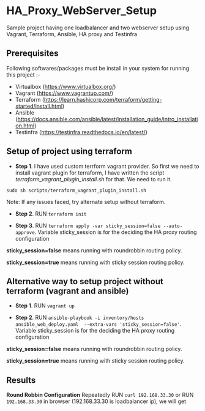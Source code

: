 # HA_Proxy_WebServer_Setup
Sample project having one loadbalancer and two webserver setup using Vagrant, Terraform, Ansible, HA proxy and Testinfra

## Prerequisites

Following softwares/packages must be install in your system for running this project :-

- Virtualbox (https://www.virtualbox.org/)
- Vagrant (https://www.vagrantup.com/)
- Terraform (https://learn.hashicorp.com/terraform/getting-started/install.html)
- Ansible (https://docs.ansible.com/ansible/latest/installation_guide/intro_installation.html)
- Testinfra (https://testinfra.readthedocs.io/en/latest/)

## Setup of project using terraform

- **Step 1**. I have used custom terrform vagrant provider. So first we need to install vagrant plugin for terraform, I have written the script *terraform_vagrant_plugin_install.sh* for that. We need to run it.

`sudo sh scripts/terraform_vagrant_plugin_install.sh`

Note: If any issues faced, try alternate setup without terraform. 

- **Step 2**. RUN `terraform init`

- **Step 3**. RUN `terraform apply -var sticky_session=false --auto-approve`. Variable sticky_session is for the deciding the HA proxy routing configuration

**sticky_session=false** means running with roundrobbin routing policy.

**sticky_session=true** means running with sticky session routing policy.

## Alternative way to setup project without terraform (vagrant and ansible)

- **Step 1**. RUN `vagrant up`

- **Step 2**. RUN `ansible-playbook -i inventory/hosts ansible_web_deploy.yaml  --extra-vars 'sticky_session=false'`. Variable sticky_session is for the deciding the HA proxy routing configuration

**sticky_session=false** means running with roundrobbin routing policy.

**sticky_session=true** means running with sticky session routing policy.

## Results

**Round Robbin Configuration**
Repeatedly RUN `curl 192.168.33.30` or RUN `192.168.33.30` in browser (192.168.33.30 is loadbalancer ip), we will get 
